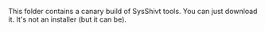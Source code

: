 This folder contains a canary build of SysShivt tools. You can just download it. It's not an installer (but it can be).
